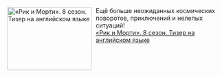 <!--2025-04-04 11:00:21-->
<div class="yb">
  <div class="rss smaller1 kino_kino"><a href="https://www.kino-teatr.ru/video/47938/" title="«Рик и Морти». 8 сезон. Тизер на английском языке"><img src="https://www.kino-teatr.ru/video/8/3/47938/poster.jpg" width="196" height="147" align="left" hspace="5" style="margin: 0px 10px 0px 5px" alt="«Рик и Морти». 8 сезон. Тизер на английском языке"/></a>Ещё больше неожиданных космических поворотов, приключений и нелепых ситуаций&#33; <br><a class="light" href="https://www.kino-teatr.ru/video/47938/">«Рик и Морти». 8 сезон. Тизер на английском языке</a></div>
</div>
